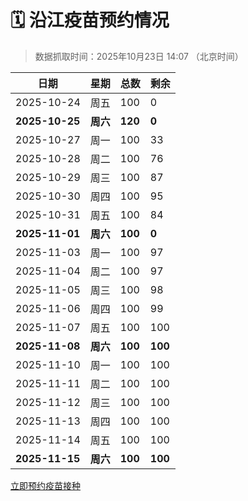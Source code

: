 # 🗓️ 沿江疫苗预约情况

> 数据抓取时间：2025年10月23日 14:07 （北京时间）

| 日期 | 星期 | 总数 | 剩余 |
|------|------|------|------|
| 2025-10-24 | 周五 | 100 | 0 |
| **2025-10-25** | **周六** | **120** | **0** |
| 2025-10-27 | 周一 | 100 | 33 |
| 2025-10-28 | 周二 | 100 | 76 |
| 2025-10-29 | 周三 | 100 | 87 |
| 2025-10-30 | 周四 | 100 | 95 |
| 2025-10-31 | 周五 | 100 | 84 |
| **2025-11-01** | **周六** | **100** | **0** |
| 2025-11-03 | 周一 | 100 | 97 |
| 2025-11-04 | 周二 | 100 | 97 |
| 2025-11-05 | 周三 | 100 | 98 |
| 2025-11-06 | 周四 | 100 | 99 |
| 2025-11-07 | 周五 | 100 | 100 |
| **2025-11-08** | **周六** | **100** | **100** |
| 2025-11-10 | 周一 | 100 | 100 |
| 2025-11-11 | 周二 | 100 | 100 |
| 2025-11-12 | 周三 | 100 | 100 |
| 2025-11-13 | 周四 | 100 | 100 |
| 2025-11-14 | 周五 | 100 | 100 |
| **2025-11-15** | **周六** | **100** | **100** |


<div class="button-container">
<a class="btn" href="http://yfzweb.ishequ.net/#/login" target="_blank">立即预约疫苗接种</a>
</div>
